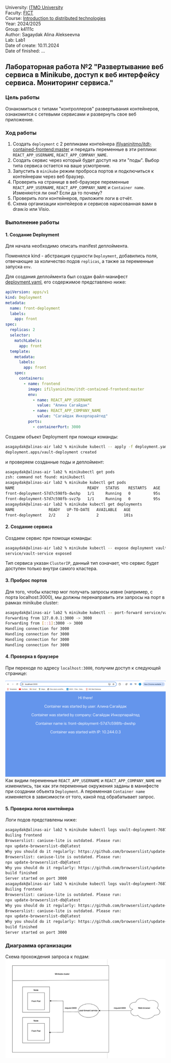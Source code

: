 University: [ITMO University](https://itmo.ru/ru/) \
Faculty: [FICT](https://fict.itmo.ru) \
Course: [Introduction to distributed technologies](https://github.com/itmo-ict-faculty/introduction-to-distributed-technologies) \
Year: 2024/2025 \
Group: k4111c \
Author: Sagaydak Alina Alekseevna \
Lab: Lab1 \
Date of create: 10.11.2024 \
Date of finished: ...
## Лабораторная работа №2 "Развертывание веб сервиса в Minikube, доступ к веб интерфейсу сервиса. Мониторинг сервиса."

### Цель работы

Ознакомиться с типами "контроллеров" развертывания контейнеров, ознакомится с сетевыми сервисами и развернуть свое веб приложение.

### Ход работы

1) Создать `deployment` с 2 репликами контейнера [ifilyaninitmo/itdt-contained-frontend:master](https://hub.docker.com/repository/docker/ifilyaninitmo/itdt-contained-frontend) и передать переменные в эти реплики: `REACT_APP_USERNAME`, `REACT_APP_COMPANY_NAME`.
2) Создать сервис через который будет доступ на эти "поды". Выбор типа сервиса остается на ваше усмотрение.
3) Запустить в `minikube` режим проброса портов и подключиться к контейнерам через веб браузер.
4) Проверить на странице в веб-браузере переменные `REACT_APP_USERNAME`, `REACT_APP_COMPANY_NAME` и `Container name`. Изменяются ли они? Если да то почему?
5) Проверить логи контейнеров, приложите логи в отчёт.
6) Схема организации контейеров и сервисов нарисованная вами в draw.io или Visio.

### Выполнение работы
#### 1. Создание Deployment
Для начала необходимо описать manifest деплоймента.

Поменялся kind - абстракция сущности `Deployment`, добавились поля, отвечающие за количество подов `replicas`, а также за переменные запуска `env`.

Для создания деплоймента был создан файл-манифест [deployment.yaml](deployment.yaml), его содержимое представлено ниже:
```yaml
apiVersion: apps/v1
kind: Deployment
metadata:
  name: front-deployment
  labels:
    app: front
spec:
  replicas: 2
  selector:
    matchLabels:
      app: front
  template:
    metadata:
      labels:
        app: front
    spec:
      containers:
        - name: frontend
          image: ifilyaninitmo/itdt-contained-frontend:master
          env:
            - name: REACT_APP_USERNAME
              value: "Алина Сагайдак"
            - name: REACT_APP_COMPANY_NAME
              value: "Сагайдак Инкорпарайтед"
          ports:
            - containerPort: 3000
```
Cоздаем объект Deployment при помощи команды:

```bash
asagaydak@alinas-air lab2 % minikube kubectl -- apply -f deployment.yaml
deployment.apps/vault-deployment created
```
и проверяем созданные поды и деплоймент:
```bash
asagaydak@alinas-air lab2 % minikubectl get pods
zsh: command not found: minikubectl
asagaydak@alinas-air lab2 % minikube kubectl get pods
NAME                                READY   STATUS    RESTARTS   AGE
front-deployment-57d7c598fb-dwshp   1/1     Running   0          95s
front-deployment-57d7c598fb-svz7p   1/1     Running   0          95s
asagaydak@alinas-air lab2 % minikube kubectl get deployments
NAME               READY   UP-TO-DATE   AVAILABLE   AGE
front-deployment   2/2     2            2           101s
```

#### 2. Создание сервиса
Cоздаем сервис при помощи команды:
```bash
asagaydak@alinas-air lab2 % minikube kubectl -- expose deployment vault-deployment --port=8200 --name=vault-service --type=ClusterIP
service/vault-service exposed
```
Тип сервиса указан `ClusterIP`, данный тип означает, что сервис будет доступен только внутри самого кластера.

#### 3. Проброс портов
Для того, чтобы кластер мог получать запросы извне (например, с порта localhost:3000), мы должны перенаправить эти запросы на порт в рамках minikube cluster:
```bash
asagaydak@alinas-air lab2 % minikube kubectl -- port-forward service/vault-service 3000:3000
Forwarding from 127.0.0.1:3000 -> 3000
Forwarding from [::1]:3000 -> 3000
Handling connection for 3000
Handling connection for 3000
Handling connection for 3000
Handling connection for 3000
```
#### 4. Проверка в браузере
При переходе по адресу `localhost:3000`, получим доступ к следующей странице:

![image](./images/frontPage.png)
Как видим переменные `REACT_APP_USERNAME` и `REACT_APP_COMPANY_NAME` не изменились, так как эти переменные окружения заданы в манифесте при создании объекта `Deployment`. А переменная `Container name` изменяется в зависимости от того, какой под обрабатывает запрос.
#### 5. Проверка логов контейнера

Логи подов представлены ниже:
```bash
asagaydak@alinas-air lab2 % minikube kubectl logs vault-deployment-7687b7f945-b29tx
Builing frontend
Browserslist: caniuse-lite is outdated. Please run:
npx update-browserslist-db@latest
Why you should do it regularly: https://github.com/browserslist/update-db#readme
Browserslist: caniuse-lite is outdated. Please run:
npx update-browserslist-db@latest
Why you should do it regularly: https://github.com/browserslist/update-db#readme
build finished
Server started on port 3000
asagaydak@alinas-air lab2 % minikube kubectl logs vault-deployment-7687b7f945-x827d
Builing frontend
Browserslist: caniuse-lite is outdated. Please run:
npx update-browserslist-db@latest
Why you should do it regularly: https://github.com/browserslist/update-db#readme
Browserslist: caniuse-lite is outdated. Please run:
npx update-browserslist-db@latest
Why you should do it regularly: https://github.com/browserslist/update-db#readme
build finished
Server started on port 3000
```
### Диаграмма организации
Схема прохождения запроса к подам:
![image](./images/diagram3.png)